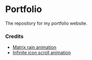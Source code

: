 # Portfolio

The repository for my portfolio website.

### Credits
- [Matrix rain animation](https://codepen.io/yaclive/pen/EayLYO)
- [Infinite icon scroll animation](https://codepen.io/ykadosh/pen/KKezJzz)